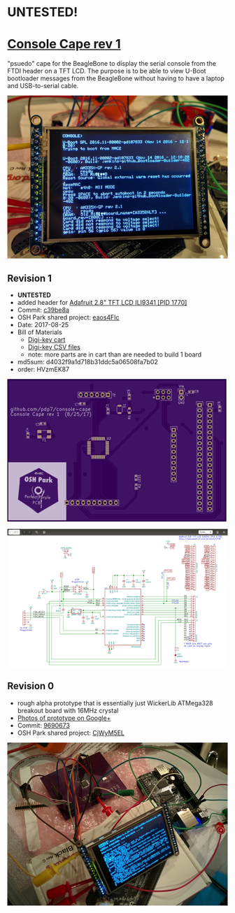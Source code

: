 # UNTESTED!
# [Console Cape rev 1](https://github.com/pdp7/console-cape)
"psuedo" cape for the BeagleBone to display the serial console from the FTDI header on a TFT LCD.  The purpose is to be able to view U-Boot bootloader messages from the BeagleBone without having to have a laptop and USB-to-serial cable.

[![Photo of rev 0 prototype](https://raw.githubusercontent.com/pdp7/console-cape/master/images/rev0/small/photo1.jpg)](https://raw.githubusercontent.com/pdp7/console-cape/master/images/rev0/photo1.jpg)

## Revision 1
* **UNTESTED**
* added header for [Adafruit 2.8" TFT LCD ILI9341 [PID 1770]](https://www.adafruit.com/product/1770)
* Commit: [c39be8a](https://github.com/pdp7/console-cape/commit/c39be8ada9da4000ea4db9afabc903f09d86c110)
* OSH Park shared project: [eaos4FIc](https://oshpark.com/projects/eaos4FIc)
* Date: 2017-08-25
* Bill of Materials
  * [Digi-key cart](http://www.digikey.com/short/31dhr0)
  * [Digi-key CSV files](https://raw.githubusercontent.com/pdp7/console-cape/master/bom/rev1/rev1-digikey-bom.csv)
  * note: more parts are in cart than are needed to build 1 board
* md5sum: d4032f9a1d718b31ddc5a06508fa7b02
* order: HVzmEK87

[![rev1 top preview](https://raw.githubusercontent.com/pdp7/console-cape/master/images/rev1/small/preview-top.png)](https://raw.githubusercontent.com/pdp7/console-cape/master/images/rev1/preview-top.png)

[![rev1 schematic](https://raw.githubusercontent.com/pdp7/console-cape/master/images/rev1/small/rev1-schematic.png)](https://raw.githubusercontent.com/pdp7/console-cape/master/images/rev1/rev1-schematic.png)


## Revision 0
* rough alpha prototype that is essentially just WickerLib ATMega328 breakout board with 16MHz crystal
* [Photos of prototype on Google+](https://plus.google.com/+DrewFustini/posts/R8djs28UbCG)
* Commit: [9690673](https://github.com/pdp7/wickerlib/commit/96906732c141e468960d03e7d56b61da5f02cf5b)
* OSH Park shared project: [CjWyM5EL](https://oshpark.com/shared_projects/CjWyM5EL)

[![Photo of rev 0 prototype](https://raw.githubusercontent.com/pdp7/console-cape/master/images/rev0/small/photo2.jpg)](https://raw.githubusercontent.com/pdp7/console-cape/master/images/rev0/photo2.jpg)


